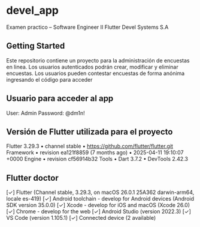 # devel_app

Examen practico – Software Engineer II Flutter Devel Systems S.A

## Getting Started

Este repositorio contiene un proyecto para la administración de encuestas en linea.
Los usuarios autenticados podrán crear, modificar y eliminar encuestas.
Los usuarios pueden contestar encuestas de forma anónima ingresando el código para acceder

## Usuario para acceder al app
User: Admin
Password: @dm1n! 

## Versión de Flutter utilizada para el proyecto
Flutter 3.29.3 • channel stable • https://github.com/flutter/flutter.git
Framework • revision ea121f8859 (7 months ago) • 2025-04-11 19:10:07 +0000
Engine • revision cf56914b32
Tools • Dart 3.7.2 • DevTools 2.42.3

## Flutter doctor
[✓] Flutter (Channel stable, 3.29.3, on macOS 26.0.1 25A362 darwin-arm64, locale es-419)
[✓] Android toolchain - develop for Android devices (Android SDK version 35.0.0)
[✓] Xcode - develop for iOS and macOS (Xcode 26.0)
[✓] Chrome - develop for the web
[✓] Android Studio (version 2022.3)
[✓] VS Code (version 1.105.1)
[✓] Connected device (2 available)

